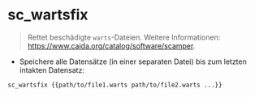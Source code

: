 # sc_wartsfix

> Rettet beschädigte `warts`-Dateien.
> Weitere Informationen: <https://www.caida.org/catalog/software/scamper>.

- Speichere alle Datensätze (in einer separaten Datei) bis zum letzten intakten Datensatz:

`sc_wartsfix {{path/to/file1.warts path/to/file2.warts ...}}`
